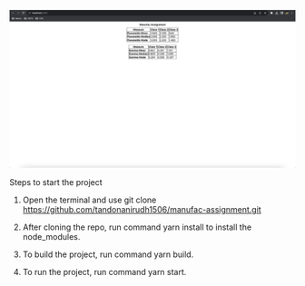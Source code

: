 ![Alt text](Screenshot.png)

Steps to start the project

1. Open the terminal and use git clone https://github.com/tandonanirudh1506/manufac-assignment.git

2. After cloning the repo, run command yarn install to install the node_modules.

3. To build the project, run command yarn build.

4. To run the project, run command yarn start.

